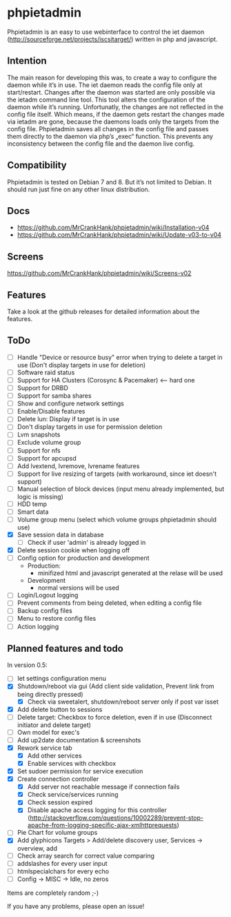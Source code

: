 # phpietadmin
Phpietadmin is an easy to use webinterface to control the iet daemon (http://sourceforge.net/projects/iscsitarget/) written in php and javascript.

## Intention
The main reason for developing this was, to create a way to configure the daemon while it’s in use. The iet daemon reads
the config file only at start/restart. Changes after the daemon was started are only possible via the ietadm command line
tool. This tool alters the configuration of the daemon while it’s running. Unfortunatly, the changes are not reflected
in the config file itself. Which means, if the daemon gets restart the changes made via ietadm are gone, because the
daemons loads only the targets from the config file. Phpietadmin saves all changes in the config file and passes them
directly to the daemon via php’s „exec“ function. This prevents any inconsistency between the config file and the
daemon live config.

## Compatibility
Phpietadmin is tested on Debian 7 and 8. But it’s not limited to Debian.
It should run just fine on any other linux distribution.

## Docs
* https://github.com/MrCrankHank/phpietadmin/wiki/Installation-v04
* https://github.com/MrCrankHank/phpietadmin/wiki/Update-v03-to-v04

## Screens
https://github.com/MrCrankHank/phpietadmin/wiki/Screens-v02

## Features
Take a look at the github releases for detailed information about the features.

## ToDo
- [ ] Handle "Device or resource busy" error when trying to delete a target in use (Don't display targets in use for deletion)
- [ ] Software raid status
- [ ] Support for HA Clusters (Corosync & Pacemaker) <-- hard one
- [ ] Support for DRBD
- [ ] Support for samba shares
- [ ] Show and configure network settings
- [ ] Enable/Disable features
- [ ] Delete lun: Display if target is in use
- [ ] Don't display targets in use for permission deletion
- [ ] Lvm snapshots
- [ ] Exclude volume group
- [ ] Support for nfs
- [ ] Support for apcupsd
- [ ] Add lvextend, lvremove, lvrename features
- [ ] Support for live resizing of targets (with workaround, since iet doesn't support)
- [ ] Manual selection of block devices (input menu already implemented, but logic is missing)
- [ ] HDD temp
- [ ] Smart data
- [ ] Volume group menu (select which volume groups phpietadmin should use)
- [x] Save session data in database
    - [ ] Check if user 'admin' is already logged in
- [x] Delete session cookie when logging off
- [ ] Config option for production and development
    * Production:
        * minifized html and javascript generated at the relase will be used
    * Development
        * normal versions will be used
- [ ] Login/Logout logging
- [ ] Prevent comments from being deleted, when editing a config file
- [ ] Backup config files
- [ ] Menu to restore config files
- [ ] Action logging

## Planned features and todo
In version 0.5:
- [ ] Iet settings configuration menu
- [x] Shutdown/reboot via gui (Add client side validation, Prevent link from being directly pressed)
    - [x] Check via sweetalert, shutdown/reboot server only if post var isset
- [x] Add delete button to sessions
- [ ] Delete target: Checkbox to force deletion, even if in use (Disconnect initiator and delete target)
- [ ] Own model for exec's
- [ ] Add up2date documentation & screenshots
- [x] Rework service tab
    - [x] Add other services
    - [x] Enable services with checkbox
- [x] Set sudoer permission for service execution
- [x] Create connection controller
    - [x] Add server not reachable message if connection fails
    - [x] Check service/services running
    - [x] Check session expired
    - [x] Disable apache access logging for this controller (http://stackoverflow.com/questions/10002289/prevent-stop-apache-from-logging-specific-ajax-xmlhttprequests)
- [ ] Pie Chart for volume groups
- [x] Add glyphicons Targets > Add/delete discovery user, Services -> overview, add
- [ ] Check array search for correct value comparing
- [ ] addslashes for every user input
- [ ] htmlspecialchars for every echo
- [ ] Config -> MISC -> Idle, no zeros

Items are completely random ;-)

If you have any problems, please open an issue!